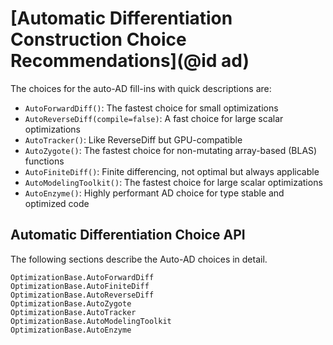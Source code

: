 # [Automatic Differentiation Construction Choice Recommendations](@id ad)

The choices for the auto-AD fill-ins with quick descriptions are:

- `AutoForwardDiff()`: The fastest choice for small optimizations
- `AutoReverseDiff(compile=false)`: A fast choice for large scalar optimizations
- `AutoTracker()`: Like ReverseDiff but GPU-compatible
- `AutoZygote()`: The fastest choice for non-mutating array-based (BLAS) functions
- `AutoFiniteDiff()`: Finite differencing, not optimal but always applicable
- `AutoModelingToolkit()`: The fastest choice for large scalar optimizations
- `AutoEnzyme()`: Highly performant AD choice for type stable and optimized code

## Automatic Differentiation Choice API

The following sections describe the Auto-AD choices in detail.

```@docs
OptimizationBase.AutoForwardDiff
OptimizationBase.AutoFiniteDiff
OptimizationBase.AutoReverseDiff
OptimizationBase.AutoZygote
OptimizationBase.AutoTracker
OptimizationBase.AutoModelingToolkit
OptimizationBase.AutoEnzyme
```
